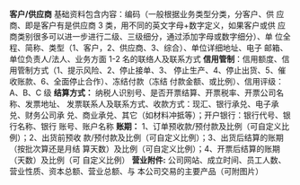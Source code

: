 **客户/供应商**
基础资料包含内容：编码（一般根据业务类型分类，分客户、供
应商、即是客户有是供应商 3 类，用不同的英文字母+数字定义，如果客户或供
应商类别很多可以进一步进行二级、三级细分，通过添加字母或数字细分）、单
位全程、简称、类型（1、客户，2、供应商、3、综合）、单位详细地址、电子
邮箱、单位负责人/法人、业务方面 1-2 名的联络人及联系方式 
**信用管制**：信用额度、信用管制方式（1、提示风险、2、停止接单、3、
停止生产、4、停止出货、5、催收账款、6、全面停止合作）、冻结付款（冻结
付款金额、或比例）、信用评级：A、B、C 级 
**结算方式：** 
纳税人识别号、是否开票结算、开票税率、开票公司名称、发票地址、
发票联系人及联系方式、收款方式：现汇、银行承兑、电子承兑、财务公司承
兑、商业承兑、其它（如材料冲抵等）；开户银行：银行代号、银行名称、银行
账号、账户名称 
**账期：**
1、订单预收款/预付款及比例（可自定义比例）；2、出货前预收
款/预付款及比例（可自定义比例）；3、出货后结算的账期（按批次算还是月结
算天数）及比例（可自定义比例）；4、开票后结算的账期（天数）及比例（可
自定义比例） 
**营业附件:**
公司网站、成立时间、员工人数、营业性质、资本总额、营业总额、与
本公司交易的主要产品（可附图片） 